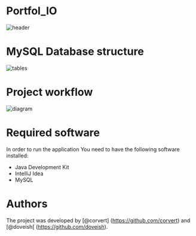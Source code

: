 # Portfol_IO
![header](https://github.com/doveish/PracticalProject/assets/125504453/e46ba8d4-38a1-43a2-b733-88f621969fcf)

# MySQL Database structure
![tables](https://github.com/doveish/PracticalProject/assets/125504453/df913351-9ea0-49c1-b33b-f9efda8d5bd2)

# Project workflow
![diagram](https://github.com/doveish/PracticalProject/assets/125504453/b612fe64-a278-4ce1-bdc0-bc6672601388)

# Required software
In order to run the application You need to have the following software installed:
* Java Development Kit
* IntelliJ Idea
* MySQL 

# Authors
The project was developed by [@corvert] (https://github.com/corvert) and [@doveish[ (https://github.com/doveish).


